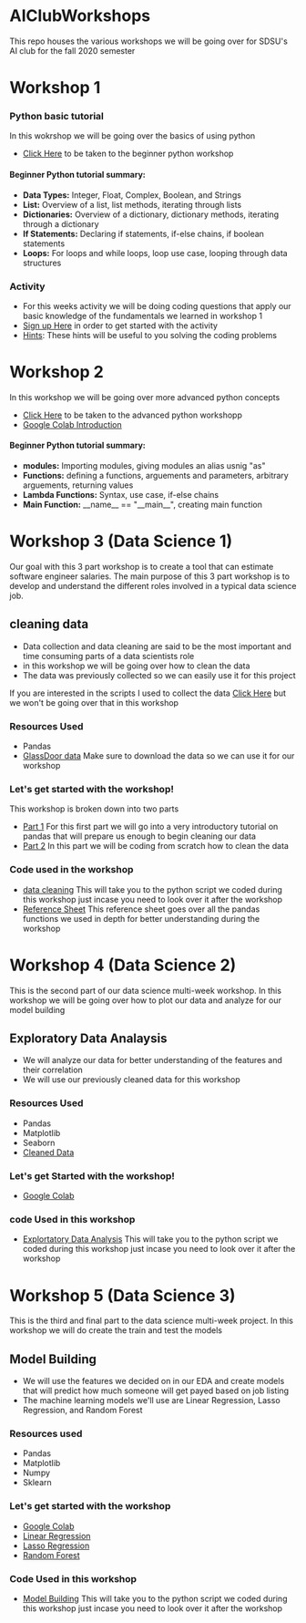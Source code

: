 # AIClubWorkshops
This repo houses the various workshops we will be going over for SDSU's AI club for the fall 2020 semester
# Workshop 1
### Python basic tutorial
In this wokrshop we will be going over the basics of using python
- [Click Here](https://github.com/HectorENevarez/AIClubWorkshops/blob/master/workshop1-Python_One/python_tutorial.ipynb) to be taken to the beginner python workshop<br>
#### Beginner Python tutorial summary:
- **Data Types:** Integer, Float, Complex, Boolean, and Strings
- **List:** Overview of a list, list methods, iterating through lists
- **Dictionaries:** Overview of a dictionary, dictionary methods, iterating through a dictionary
- **If Statements:** Declaring if statements, if-else chains, if boolean statements
- **Loops:** For loops and while loops, loop use case, looping through data structures
### Activity
- For this weeks activity we will be doing coding questions that apply our basic knowledge of the fundamentals we learned in workshop 1
- [Sign up Here](https://www.hackerrank.com/sdsu-ai-club-a1) in order to get started with the activity
- [Hints](https://github.com/HectorENevarez/AIClubWorkshops/blob/master/workshop1-Python_One/hints.ipynb): These hints will be useful to you solving the coding problems
# Workshop 2
In this workshop we will be going over more advanced python concepts
- [Click Here](https://github.com/HectorENevarez/AIClubWorkshops/blob/master/workshop2-Python_Two/Advanced_python.ipynb) to be taken to the advanced python workshopp<br>
- [Google Colab Introduction](https://colab.research.google.com/notebooks/intro.ipynb)
#### Beginner Python tutorial summary:
- **modules:** Importing modules, giving modules an alias usnig "as"
- **Functions:** defining a functions, arguements and parameters, arbitrary arguements, returning values
- **Lambda Functions:** Syntax, use case, if-else chains
- **Main Function:** \_\_name__ == "\_\_main__", creating main function

# Workshop 3 (Data Science 1)
Our goal with this 3 part workshop is to create a tool that can estimate software engineer salaries. The main purpose of this 3 part workshop is to develop and understand the different roles involved in a typical data science job.
## cleaning data
- Data collection and data cleaning are said to be the most important and time consuming parts of a data scientists role
- in this workshop we will be going over how to clean the data
- The data was previously collected so we can easily use it for this project

If you are interested in the scripts I used to collect the data [Click Here](https://github.com/HectorENevarez/AIClubWorkshops/tree/master/workshop3-cleaningData/data-collection) but we won't be going over that in this workshop
### Resources Used
- Pandas
- [GlassDoor data](https://github.com/HectorENevarez/AIClubWorkshops/blob/master/workshop3-cleaningData/data-collection/glassdoor_job.csv) Make sure to download the data so we can use it for our workshop

### Let's get started with the workshop!
This workshop is broken down into two parts
- [Part 1](https://github.com/HectorENevarez/AIClubWorkshops/blob/master/workshop3-cleaningData/Pandas-Tutorial.ipynb) For this first part we will go into a very introductory tutorial on pandas that will prepare us enough to begin cleaning our data
- [Part 2](https://colab.research.google.com/notebooks/intro.ipynb) In this part we will be coding from scratch how to clean the data

### Code used in the workshop
- [data cleaning](https://github.com/HectorENevarez/AIClubWorkshops/blob/master/workshop3-cleaningData/data-cleaning.py) This will take you to the python script we coded during this workshop just incase you need to look over it after the workshop
- [Reference Sheet](https://github.com/HectorENevarez/AIClubWorkshops/blob/master/workshop3-cleaningData/reference.ipynb) This reference sheet goes over all the pandas functions we used in depth for better understanding during the workshop

# Workshop 4 (Data Science 2)
This is the second part of our data science multi-week workshop. In this workshop we will be going over how to plot our data and analyze for our model building
## Exploratory Data Analaysis
- We will analyze our data for better understanding of the features and their correlation
- We will use our previously cleaned data for this workshop

### Resources Used
- Pandas
- Matplotlib
- Seaborn
- [Cleaned Data](https://github.com/HectorENevarez/AIClubWorkshops/blob/master/workshop3-cleaningData/Salary_Data_Cleaned.csv)

### Let's get Started with the workshop!
- [Google Colab](https://colab.research.google.com/notebooks/intro.ipynb)

### code Used in this workshop
- [Explortatory Data Analysis](https://github.com/HectorENevarez/AIClubWorkshops/blob/master/Workshop4-EDA/Exploratory_Data_Analysis.ipynb) This will take you to the python script we coded during this workshop just incase you need to look over it after the workshop

# Workshop 5 (Data Science 3)
This is the third and final part to the data science multi-week project. In this workshop we will do create the train and test the models
## Model Building
- We will use the features we decided on in our EDA and create models that will predict how much someone will get payed based on job listing
- The machine learning models we'll use are Linear Regression, Lasso Regression, and Random Forest
 
 ### Resources used
 - Pandas
 - Matplotlib
 - Numpy
 - Sklearn
 
 ### Let's get started with the workshop
 - [Google Colab](https://colab.research.google.com/notebooks/intro.ipynb)
 - [Linear Regression](https://docs.google.com/presentation/d/1OE7mU9YThVaxI2YEwmZIL_7L9zrPfVJuMC2NchNdzqw/edit?usp=sharing)
 - [Lasso Regression](google.com)
 - [Random Forest](https://docs.google.com/presentation/d/1k7ZIhzCLB-C0TVyiBadRUIlthqWuctoAV3BWcTUBtbQ/edit?usp=sharing)
 ### Code Used in this workshop
 - [Model Building](https://github.com/HectorENevarez/AIClubWorkshops/blob/master/Workshop5-ModelBuilding/ModelBuilding.ipynb) This will take you to the python script we coded during this workshop just incase you need to look over it after the workshop
